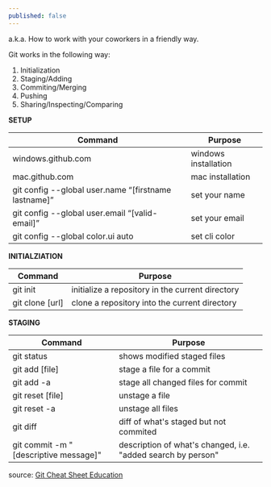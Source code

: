 ```yaml
---
published: false
---
```

a.k.a. How to work with your coworkers in a friendly way.

Git works in the following way:

1. Initialization
2. Staging/Adding
3. Commiting/Merging
4. Pushing
5. Sharing/Inspecting/Comparing

**SETUP**

| Command                                                | Purpose              |
|--------------------------------------------------------|----------------------|
| windows.github.com                                     | windows installation |
| mac.github.com                                         | mac installation     |
| git config --global   user.name “[firstname lastname]” | set your name        |
| git config --global user.email   “[valid-email]”       | set your email       |
| git config --global color.ui auto                      | set cli color        |

**INITIALZIATION**

| Command | Purpose |
|---------|---------|
| git init | initialize a repository in the current   directory |
| git clone [url] | clone a repository into the current directory |

**STAGING**

| Command                                 | Purpose                                                      |
|-----------------------------------------|--------------------------------------------------------------|
| git status                              | shows modified staged files                                  |
| git add [file]                          | stage a file for a commit                                    |
| git add -a                              | stage all changed files for commit                           |
| git reset [file]                        | unstage a file                                               |
| git reset -a                            | unstage all files                                            |
| git diff                                | diff of what's staged but not commited                       |
| git commit -m "[descriptive   message]" | description of what's changed, i.e. "added search by person" |



source: [Git Cheat Sheet Education](https://education.github.com/git-cheat-sheet-education.pdf)